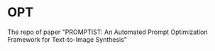 # OPT
The repo of paper "PROMPTIST: An Automated Prompt Optimization Framework for Text-to-Image Synthesis"
